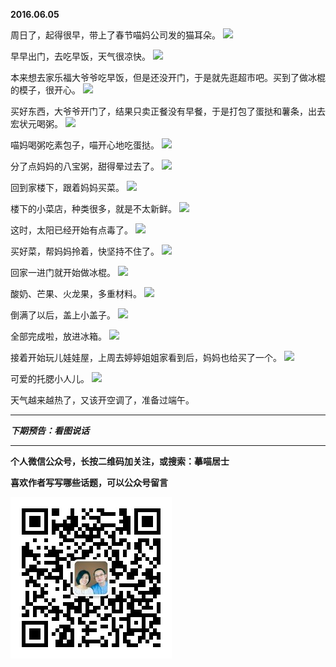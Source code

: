 **2016.06.05**

周日了，起得很早，带上了春节喵妈公司发的猫耳朵。
![](http://upload-images.jianshu.io/upload_images/51001-9f7bcf5771a9d0c0.jpg?imageMogr2/auto-orient/strip%7CimageView2/2/w/1240)

早早出门，去吃早饭，天气很凉快。
![](http://upload-images.jianshu.io/upload_images/51001-5b835e5d164c4075.jpg?imageMogr2/auto-orient/strip%7CimageView2/2/w/1240)

本来想去家乐福大爷爷吃早饭，但是还没开门，于是就先逛超市吧。买到了做冰棍的模子，很开心。
![](http://upload-images.jianshu.io/upload_images/51001-c52f2dffe0ecdacb.jpg?imageMogr2/auto-orient/strip%7CimageView2/2/w/1240)

买好东西，大爷爷开门了，结果只卖正餐没有早餐，于是打包了蛋挞和薯条，出去宏状元喝粥。
![](http://upload-images.jianshu.io/upload_images/51001-cac7bdfed72eef34.jpg?imageMogr2/auto-orient/strip%7CimageView2/2/w/1240)

喵妈喝粥吃素包子，喵开心地吃蛋挞。
![](http://upload-images.jianshu.io/upload_images/51001-7fe46a1d6f74dbfd.jpg?imageMogr2/auto-orient/strip%7CimageView2/2/w/1240)

分了点妈妈的八宝粥，甜得晕过去了。
![](http://upload-images.jianshu.io/upload_images/51001-2859780329d50744.jpg?imageMogr2/auto-orient/strip%7CimageView2/2/w/1240)

回到家楼下，跟着妈妈买菜。
![](http://upload-images.jianshu.io/upload_images/51001-94e45d86a7d060e2.jpg?imageMogr2/auto-orient/strip%7CimageView2/2/w/1240)

楼下的小菜店，种类很多，就是不太新鲜。
![](http://upload-images.jianshu.io/upload_images/51001-5f48f5efa4225a67.jpg?imageMogr2/auto-orient/strip%7CimageView2/2/w/1240)

这时，太阳已经开始有点毒了。
![](http://upload-images.jianshu.io/upload_images/51001-2014aee35038ae06.jpg?imageMogr2/auto-orient/strip%7CimageView2/2/w/1240)

买好菜，帮妈妈拎着，快坚持不住了。
![](http://upload-images.jianshu.io/upload_images/51001-8487c980a3bce65f.jpg?imageMogr2/auto-orient/strip%7CimageView2/2/w/1240)

回家一进门就开始做冰棍。
![](http://upload-images.jianshu.io/upload_images/51001-0cdbe71e3105a6e7.jpg?imageMogr2/auto-orient/strip%7CimageView2/2/w/1240)

酸奶、芒果、火龙果，多重材料。
![](http://upload-images.jianshu.io/upload_images/51001-e13880598e7c097d.jpg?imageMogr2/auto-orient/strip%7CimageView2/2/w/1240)

倒满了以后，盖上小盖子。
![](http://upload-images.jianshu.io/upload_images/51001-1c06d96dc6449af2.jpg?imageMogr2/auto-orient/strip%7CimageView2/2/w/1240)

全部完成啦，放进冰箱。
![](http://upload-images.jianshu.io/upload_images/51001-ac0f1d6596131cdf.jpg?imageMogr2/auto-orient/strip%7CimageView2/2/w/1240)

接着开始玩儿娃娃屋，上周去婷婷姐姐家看到后，妈妈也给买了一个。
![](http://upload-images.jianshu.io/upload_images/51001-0763dee1d90fbcdb.jpg?imageMogr2/auto-orient/strip%7CimageView2/2/w/1240)

可爱的托腮小人儿。
![](http://upload-images.jianshu.io/upload_images/51001-7f6fefac6abe3dca.jpg?imageMogr2/auto-orient/strip%7CimageView2/2/w/1240)

天气越来越热了，又该开空调了，准备过端午。

***

***下期预告：看图说话***

***


**个人微信公众号，长按二维码加关注，或搜索：摹喵居士**

**喜欢作者写写哪些话题，可以公众号留言**

![](https://github.com/jiluofu/jiluofu.github.com/raw/master/momiaojushi/static/qrcode.jpg)